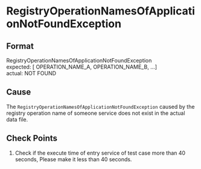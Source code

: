 # RegistryOperationNamesOfApplicationNotFoundException

## Format
RegistryOperationNamesOfApplicationNotFoundException<br/>
expected: [ OPERATION_NAME_A, OPERATION_NAME_B, ...]<br/>
actual: NOT FOUND

## Cause
The `RegistryOperationNamesOfApplicationNotFoundException`  caused by the registry operation name of someone service does not exist in the actual data file.

## Check Points
1. Check if the execute time of entry service of test case more than 40 seconds, Please make it less than 40 seconds.